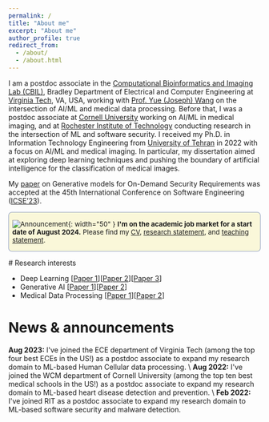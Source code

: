 ```yaml
---
permalink: /
title: "About me"
excerpt: "About me"
author_profile: true
redirect_from: 
  - /about/
  - /about.html
---
```


<style>
.kbd {
  font-size: 0.95em;
  padding: 0.1em 0.15em;
  border-radius: 0.2em;
  border: 1px solid #666;
  box-shadow: 0.15em 0.15em #aaa;
  background: white;
  text-decoration: none;
}
</style>

I am a postdoc associate in the [Computational Bioinformatics and Imaging Lab (CBIL)](https://github.com/cbil-vt), Bradley Department of Electrical and Computer Engineering at [Virginia Tech](https://ece.vt.edu/), VA, USA, working with [Prof. Yue (Joseph) Wang](https://ece.vt.edu/people/profile/wangy.html) on the intersection of AI/ML and medical data processing. Before that, I was a postdoc associate at [Cornell University](https://mosadeghlab.weebly.com) working on AI/ML in medical imaging, and at [Rochester Institute of Technology](https://mehdimirakhorli.github.io) conducting research in the intersection of ML and software security. I received my Ph.D. in Information Technology Engineering from [University of Tehran](https://dsp.ut.ac.ir) in 2022 with a focus on AI/ML and medical imaging. In particular, my dissertation aimed at exploring deep learning techniques and pushing the boundary of artificial intelligence for the classification of medical images.

My [paper](https://ieeexplore.ieee.org/document/10172729) on Generative models for On-Demand Security Requirements was accepted at the 45th International Conference on Software Engineering ([ICSE’23](https://conf.researchr.org/home/icse-2023)).

 
<div style="font-size: 0.95em; padding: 0.1em 0.50em; border-radius: 0.5em; border: 1px solid #0a30a270; background: #f9f5d1cf;" markdown="1">

![Announcement](/assets/images/hiclipart_announcement.png){: width="50" } <b>I'm on the academic job market for a start date of August 2024.</b> Please find my [CV](/assets/docs/Sara_Hashemi-CV-2024.pdf), [research statement](/assets/docs/Sara_Research_Statement.pdf), and [teaching statement](/assets/docs/Sara_Teaching_Statement.pdf).
</div>

<p> </p>
# Research interests
<!--
- Program analysis \[[ArCode](https://ieeexplore.ieee.org/iel7/9426689/9426711/09426773.pdf)\]\[[Seneca](https://arxiv.org/pdf/2311.00943)\]\[[DepRes](https://arxiv.org/pdf/2108.01165)\]
- Program Synthesis \[[IPSynth](https://ieeexplore.ieee.org/iel7/9678507/9678392/09678705.pdf)\]\[[CONSTRUCT](https://arxiv.org/pdf/2308.00250)\]
- Software Security \[[SecCont](https://arxiv.org/pdf/2307.05605)\]\[[Sherlock](https://ieeexplore.ieee.org/iel7/9307608/9307628/09307656.pdf)\]
-->

- Deep Learning \[[Paper 1](http://google.com)\]\[[Paper 2](http://google.com)\]\[[Paper 3](http://google.com)\]
- Generative AI \[[Paper 1](http://google.com)\]\[[Paper 2](http://google.com)\]
- Medical Data Processing \[[Paper 1](http://google.com)\]\[[Paper 2](http://google.com)\]


# News & announcements
<!--**Jan 2024:** I will be serving [USENIX'24](https://www.usenix.org/conference/usenixsecurity24) (Research track), [ECSA'24](https://conf.researchr.org/track/ecsa-2024/ecsa-2024-research-papers) (Research track), and [ICST'24](https://conf.researchr.org/track/icst-2024/icst-2024-testing-tool-demo#ICST-2024-Testing-Tools-and-Demonstration-Call-for-Papers) (Tool track) as a PC member.\\
**Dec 2023:** Our [paper](https://arxiv.org/ftp/arxiv/papers/2311/2311.00943.pdf) on sound call graph construction got accepted to [OOPSLA'24](https://2024.splashcon.org/track/splash-2024-oopsla#Call-for-Papers) reseach track.\\
**Aug 2023:** I will be serving [SANER'24](https://conf.researchr.org/track/saner-2024/saner-2024-papers) as a PC member of the Research track.\\-->
**Aug 2023:** I've joined the ECE department of Virginia Tech (among the top four best ECEs in the US!) as a postdoc associate to expand my research domain to ML-based Human Cellular data processing.
\\
**Aug 2022:** I've joined the WCM department of Cornell University (among the top ten best medical schools in the US!) as a postdoc associate to expand my research domain to ML-based heart disease detection and prevention.
\\
**Feb 2022:** I've joined RIT as a postdoc associate to expand my research domain to ML-based software security and malware detection.


